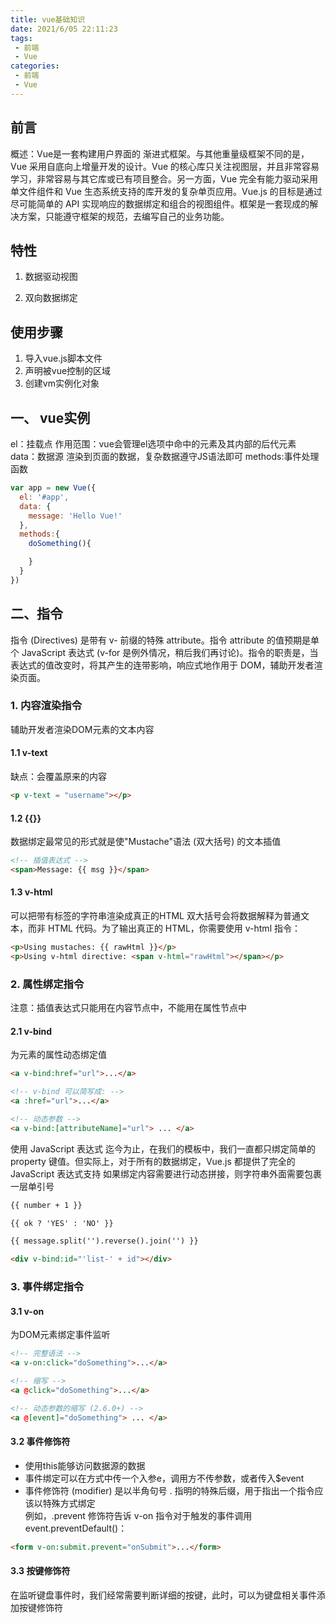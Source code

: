 ```yaml
---
title: vue基础知识
date: 2021/6/05 22:11:23
tags: 
 - 前端
 - Vue
categories: 
 - 前端
 - Vue
---
```


## 前言

概述：Vue是一套构建用户界面的 渐进式框架。与其他重量级框架不同的是，Vue 采用自底向上增量开发的设计。Vue 的核心库只关注视图层，并且非常容易学习，非常容易与其它库或已有项目整合。另一方面，Vue 完全有能力驱动采用单文件组件和 Vue 生态系统支持的库开发的复杂单页应用。Vue.js 的目标是通过尽可能简单的 API 实现响应的数据绑定和组合的视图组件。框架是一套现成的解决方案，只能遵守框架的规范，去编写自己的业务功能。
<!-- more -->

## 特性

1. 数据驱动视图

2. 双向数据绑定

## 使用步骤

1. 导入vue.js脚本文件
2. 声明被vue控制的区域
3. 创建vm实例化对象

## 一、 vue实例

el：挂载点
作用范围：vue会管理el选项中命中的元素及其内部的后代元素
data：数据源
渲染到页面的数据，复杂数据遵守JS语法即可
methods:事件处理函数

```js
var app = new Vue({
  el: '#app',
  data: {
    message: 'Hello Vue!'
  },
  methods:{
    doSomething(){

    }
  }
})
```

## 二、指令

指令 (Directives) 是带有 v- 前缀的特殊 attribute。指令 attribute 的值预期是单个 JavaScript 表达式 (v-for 是例外情况，稍后我们再讨论)。指令的职责是，当表达式的值改变时，将其产生的连带影响，响应式地作用于 DOM，辅助开发者渲染页面。

### 1. 内容渲染指令

辅助开发者渲染DOM元素的文本内容

#### 1.1 v-text

缺点：会覆盖原来的内容

```HTML
<p v-text = "username"></p>

```

#### 1.2 {{}}

数据绑定最常见的形式就是使"Mustache"语法 (双大括号) 的文本插值

```HTML
<!-- 插值表达式 -->
<span>Message: {{ msg }}</span> 
```

#### 1.3 v-html

可以把带有标签的字符串渲染成真正的HTML
双大括号会将数据解释为普通文本，而非 HTML 代码。为了输出真正的 HTML，你需要使用 v-html 指令：

```HTML
<p>Using mustaches: {{ rawHtml }}</p>
<p>Using v-html directive: <span v-html="rawHtml"></span></p>
```

### 2. 属性绑定指令

注意：插值表达式只能用在内容节点中，不能用在属性节点中

#### 2.1 v-bind

为元素的属性动态绑定值

```HTMl
<a v-bind:href="url">...</a>

<!-- v-bind 可以简写成: -->
<a :href="url">...</a>

<!-- 动态参数 -->
<a v-bind:[attributeName]="url"> ... </a>
```

使用 JavaScript 表达式
迄今为止，在我们的模板中，我们一直都只绑定简单的 property 键值。但实际上，对于所有的数据绑定，Vue.js 都提供了完全的 JavaScript 表达式支持
如果绑定内容需要进行动态拼接，则字符串外面需要包裹一层单引号

```HTML
{{ number + 1 }}

{{ ok ? 'YES' : 'NO' }}

{{ message.split('').reverse().join('') }}

<div v-bind:id="'list-' + id"></div>
```

### 3. 事件绑定指令

#### 3.1 v-on

为DOM元素绑定事件监听

```HTML
<!-- 完整语法 -->
<a v-on:click="doSomething">...</a>

<!-- 缩写 -->
<a @click="doSomething">...</a>

<!-- 动态参数的缩写 (2.6.0+) -->
<a @[event]="doSomething"> ... </a>
```

#### 3.2 事件修饰符

- 使用this能够访问数据源的数据
- 事件绑定可以在方式中传一个入参e，调用方不传参数，或者传入$event
- 事件修饰符 (modifier) 是以半角句号 . 指明的特殊后缀，用于指出一个指令应该以特殊方式绑定  
例如，.prevent 修饰符告诉 v-on 指令对于触发的事件调用 event.preventDefault()：

```HTML
<form v-on:submit.prevent="onSubmit">...</form>
```

#### 3.3 按键修饰符

在监听键盘事件时，我们经常需要判断详细的按键，此时，可以为键盘相关事件添加按键修饰符
